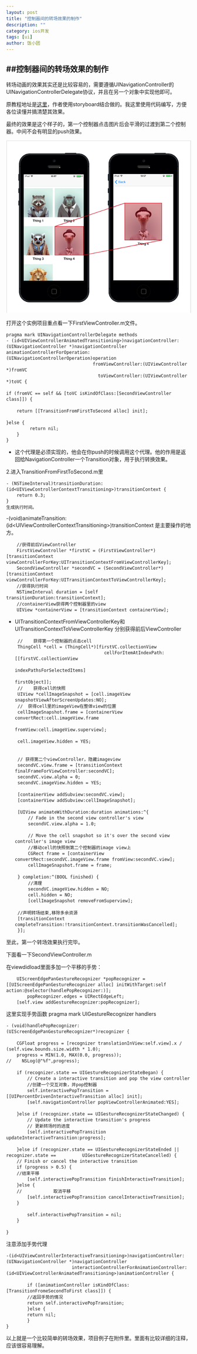 ```yaml
---
layout: post
title: "控制器间的转场效果的制作"
description: ""
category: ios开发
tags: [ui]
author: 饭小团
--- 
```



##控制器间的转场效果的制作
 ---
   转场动画的效果其实还是比较容易的，需要遵循UINavigationController的UINavigationControllerDelegate协议，并且在另一个对象中实现他即可。 
   
原教程地址是[这里](http://dativestudios.com/blog/2013/09/29/interactive-transitions/)，作者使用storyboard结合做的。我这里使用代码编写，方便各位读懂并搞清楚其效果。

最终的效果是这个样子的，第一个控制器点击图片后会平滑的过渡到第二个控制器。中间不会有明显的push效果。

![](/attachment/fanshen/transtion.png)

打开这个实例项目重点看一下FirstViewController.m文件。

	pragma mark UINavigationControllerDelegate methods
	- (id<UIViewControllerAnimatedTransitioning>)navigationController:(UINavigationController *)navigationController  animationControllerForOperation:(UINavigationControllerOperation)operation
                                     fromViewController:(UIViewController *)fromVC
                                       toViewController:(UIViewController *)toVC {
    
    if (fromVC == self && [toVC isKindOfClass:[SecondViewController class]]) {
        
        return [[TransitionFromFirstToSecond alloc] init];
        
    }else {
     	     return nil;
		}
	}

* 这个代理是必须实现的，他会在你push的时候调用这个代理。他的作用是返回给NavigationController一个Transition对象，用于执行转换效果。


2.进入TransitionFromFirstToSecond.m里

	- (NSTimeInterval)transitionDuration:(id<UIViewControllerContextTransitioning>)transitionContext {
	    return 0.3;
	}
	生成执行时间。

-(void)animateTransition:(id\<UIViewControllerContextTransitioning>)transitionContext 是主要操作的地方。
	
		//获得前后ViewController
	    FirstViewController *firstVC = (FirstViewController*)[transitionContext viewControllerForKey:UITransitionContextFromViewControllerKey];
    	SecondViewController *secondVC = (SecondViewController*)[transitionContext viewControllerForKey:UITransitionContextToViewControllerKey];
    	//获得执行时间
    	NSTimeInterval duration = [self transitionDuration:transitionContext];
		//containerView获得两个控制器里的view	
		UIView *containerView = [transitionContext containerView];
*  UITransitionContextFromViewControllerKey和UITransitionContextToViewControllerKey 分别获得前后ViewController

		//    获得第一个控制器的点击cell
	    ThingCell *cell = (ThingCell*)[firstVC.collectionView
                                         cellForItemAtIndexPath:[[firstVC.collectionView
                                                                  indexPathsForSelectedItems]
                                                                 firstObject]];
		//    获得cell的快照
		UIView *cellImageSnapshot = [cell.imageView snapshotViewAfterScreenUpdates:NO];
		//  获得cell里的imageView在整体view的位置
	    cellImageSnapshot.frame = [containerView convertRect:cell.imageView.frame
                                                fromView:cell.imageView.superview];
    
    	cell.imageView.hidden = YES;
    
    
		// 获得第二个viewController，隐藏imageview
	    secondVC.view.frame = [transitionContext finalFrameForViewController:secondVC];
	    secondVC.view.alpha = 0;
	    secondVC.imageView.hidden = YES;
    
    	[containerView addSubview:secondVC.view];
	    [containerView addSubview:cellImageSnapshot];

		[UIView animateWithDuration:duration animations:^{
        	// Fade in the second view controller's view
        	secondVC.view.alpha = 1.0;
        
	        // Move the cell snapshot so it's over the second view controller's image view
    	    //移动cell的快照倒第二个控制器的image view上
        	CGRect frame = [containerView convertRect:secondVC.imageView.frame fromView:secondVC.view];
	        cellImageSnapshot.frame = frame;
        
    	} completion:^(BOOL finished) {
	        //清理
    	    secondVC.imageView.hidden = NO;
	        cell.hidden = NO;
    	    [cellImageSnapshot removeFromSuperview];
        
        //声明转场结束,移除多余资源
        [transitionContext completeTransition:!transitionContext.transitionWasCancelled];
		}];


至此，第一个转场效果执行完毕。

下面看一下SecondViewController.m

在viewdidload里面多加一个平移的手势：

		UIScreenEdgePanGestureRecognizer *popRecognizer = [[UIScreenEdgePanGestureRecognizer alloc] initWithTarget:self                                                                                                       											action:@selector(handlePopRecognizer:)];
		    popRecognizer.edges = UIRectEdgeLeft;
    	[self.view addGestureRecognizer:popRecognizer];


这里实现手势函数
pragma mark UIGestureRecognizer handlers
			
	- (void)handlePopRecognizer:(UIScreenEdgePanGestureRecognizer*)recognizer {
    
    	CGFloat progress = [recognizer translationInView:self.view].x / (self.view.bounds.size.width * 1.0);
	    progress = MIN(1.0, MAX(0.0, progress));
	//    NSLog(@"%f",progress);
    
    	if (recognizer.state == UIGestureRecognizerStateBegan) {
        	// Create a interactive transition and pop the view controller
	        //创建一个交互对象，并pop控制器
    	    self.interactivePopTransition = [[UIPercentDrivenInteractiveTransition alloc] init];
        	[self.navigationController popViewControllerAnimated:YES];
        	
	    }else if (recognizer.state == UIGestureRecognizerStateChanged) {
        	// Update the interactive transition's progress
	        // 更新转场时的进度
    	    [self.interactivePopTransition updateInteractiveTransition:progress];
    	    
    	}else if (recognizer.state == UIGestureRecognizerStateEnded || recognizer.state == 			UIGestureRecognizerStateCancelled) {
        // Finish or cancel the interactive transition
        if (progress > 0.5) {
		//结束平移
            [self.interactivePopTransition finishInteractiveTransition];
        }else {
		//            取消平移
            [self.interactivePopTransition cancelInteractiveTransition];
        }
        
        	self.interactivePopTransition = nil;
    	}
    
	}

注意添加手势代理

	-(id<UIViewControllerInteractiveTransitioning>)navigationController:(UINavigationController *)navigationController
    	                     interactionControllerForAnimationController:							(id<UIViewControllerAnimatedTransitioning>)animationController {
    	                     
    		if ([animationController isKindOfClass:[TransitionFromeSecondToFirst class]]) {
			//返回手势的情况
    	    return self.interactivePopTransition;
		    }else {
    	    return nil;
    		}
	}


以上就是一个比较简单的转场效果，项目例子在附件里。里面有比较详细的注释，应该很容易理解。

